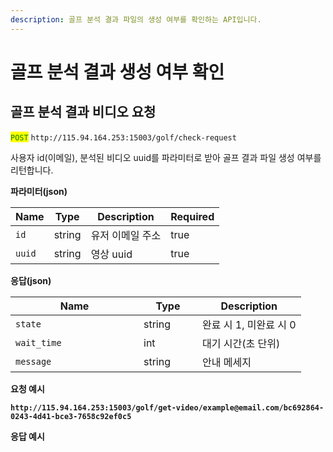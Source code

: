 ```yaml
---
description: 골프 분석 결과 파일의 생성 여부를 확인하는 API입니다.
---
```


# 골프 분석 결과 생성 여부 확인

## 골프 분석 결과 비디오 요청

<mark style="color:green;">`POST`</mark> `http://115.94.164.253:15003/golf/check-request`

사용자 id(이메일), 분석된 비디오 uuid를 파라미터로 받아 골프 결과 파일 생성 여부를 리턴합니다.

**파라미터(json)**

<table><thead><tr><th>Name</th><th>Type</th><th>Description</th><th data-type="checkbox">Required</th></tr></thead><tbody><tr><td><code>id</code></td><td>string</td><td>유저 이메일 주소</td><td>true</td></tr><tr><td><code>uuid</code></td><td>string</td><td>영상 uuid</td><td>true</td></tr></tbody></table>

**응답(json)**

<table><thead><tr><th width="189">Name</th><th width="78">Type</th><th>Description</th></tr></thead><tbody><tr><td><code>state</code></td><td>string</td><td>완료 시 1, 미완료 시 0</td></tr><tr><td><code>wait_time</code></td><td>int</td><td>대기 시간(초 단위)</td></tr><tr><td><code>message</code></td><td>string</td><td>안내 메세지</td></tr></tbody></table>

**요청 예시**

<pre class="language-json"><code class="lang-json"><strong>http://115.94.164.253:15003/golf/get-video/example@email.com/bc692864-0243-4d41-bce3-7658c92ef0c5
</strong></code></pre>

**응답 예시**
